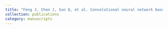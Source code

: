 ```yaml
---
title: "Feng J, Chen J, Sun Q, et al. Convolutional neural network based on bandwise-independent convolution and hard thresholding for hyperspectral band selection[J]. IEEE transactions on cybernetics, 2020, 51(9): 4414-4428."
collection: publications
category: manuscripts
---
```

